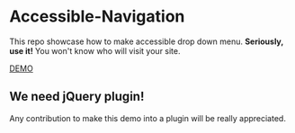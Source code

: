 Accessible-Navigation
=====================

This repo showcase how to make accessible drop down menu. **Seriously, use it!** You won't know who will visit your site. 

[DEMO](http://codepen.io/ImBobby/full/dcuIr)

## We need jQuery plugin!

Any contribution to make this demo into a plugin will be really appreciated.